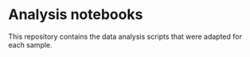 # Analysis notebooks

This repository contains the data analysis scripts that were adapted for each sample.